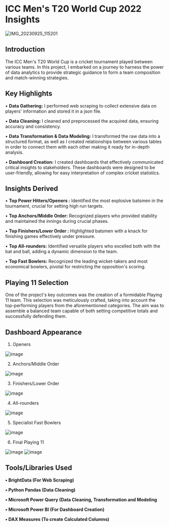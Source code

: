 # ICC Men's T20 World Cup 2022 Insights
![IMG_20230925_115201](https://github.com/MohdAkif919/ICC-Men-s-T20-Cricket-World-Cup-2022-Data-Analytics-Project/assets/58876003/4ffa3eda-ab5e-41b1-9699-5f8c62de0858)

## Introduction
The ICC Men's T20 World Cup is a cricket tournament played between various teams. In this project, I embarked on a journey to harness the power of data analytics to provide strategic guidance to form a team composition and match-winning strategies.

## Key Highlights
• **Data Gathering:** I performed web scraping to collect extensive data on players' information and stored it in a json file.

• **Data Cleaning:** I cleaned and preprocessed the acquired data, ensuring accuracy and consistency.

• **Data Transformation & Data Modeling:** I transformed the raw data into a structured format, as well as I created relationships between various tables in order to connect them with each other making it ready for in-depth analysis.

• **Dashboard Creation:** I created dashboards that effectively communicated critical insights to stakeholders. These dashboards were designed to be user-friendly, allowing for easy interpretation of complex cricket statistics.

## Insights Derived
• **Top Power Hitters/Openers :** Identified the most explosive batsmen in the tournament, crucial for setting high run targets.

• **Top Anchors/Middle Order:** Recognized players who provided stability and maintained the innings during crucial phases.

• **Top Finishers/Lower Order :** Highlighted batsmen with a knack for finishing games effectively under pressure.

• **Top All-rounders:** Identified versatile players who excelled both with the bat and ball, adding a dynamic dimension to the team.

• **Top Fast Bowlers:** Recognized the leading wicket-takers and most economical bowlers, pivotal for restricting the opposition's scoring.

## Playing 11 Selection
One of the project's key outcomes was the creation of a formidable Playing 11 team. This selection was meticulously crafted, taking into account the top-performing players from the aforementioned categories. The aim was to assemble a balanced team capable of both setting competitive totals and successfully defending them.

## Dashboard Appearance
1. Openers
   
![image](https://github.com/MohdAkif919/ICC-Men-s-T20-Cricket-World-Cup-2022-Data-Analytics-Project/assets/58876003/0e5355c3-cc58-4ea5-84b9-a5e90db659d2)

2. Anchors/Middle Order
   
![image](https://github.com/MohdAkif919/ICC-Men-s-T20-Cricket-World-Cup-2022-Data-Analytics-Project/assets/58876003/caca3499-ed96-4974-8bfd-3629657fb310)

3. Finishers/Lower Order

![image](https://github.com/MohdAkif919/ICC-Men-s-T20-Cricket-World-Cup-2022-Data-Analytics-Project/assets/58876003/d53a137e-916e-42ea-8a5b-972afd60e8e9)

4. All-rounders

![image](https://github.com/MohdAkif919/ICC-Men-s-T20-Cricket-World-Cup-2022-Data-Analytics-Project/assets/58876003/608b8aaa-2461-479f-94bf-8326bbb3f4a5)

5. Specialist Fast Bowlers

![image](https://github.com/MohdAkif919/ICC-Men-s-T20-Cricket-World-Cup-2022-Data-Analytics-Project/assets/58876003/aab9be21-047a-4112-b06c-46d4a3a75f2a)

6. Final Playing 11

![image](https://github.com/MohdAkif919/ICC-Men-s-T20-Cricket-World-Cup-2022-Data-Analytics-Project/assets/58876003/692cf4ef-4009-4d2f-ab7d-90d64dcd4dcc)
![image](https://github.com/MohdAkif919/ICC-Men-s-T20-Cricket-World-Cup-2022-Data-Analytics-Project/assets/58876003/aed3001c-b7aa-4bf3-b277-565210c738ba)

## Tools/Libraries Used
**• BrightData (For Web Scraping)**

**• Python Pandas (Data Cleaning)**

**• Microsoft Power Query (Data Cleaning, Transformation and Modeling**

**• Microsoft Power BI (For Dashboard Creation)**

**• DAX Measures (To create Calculated Columns)**
